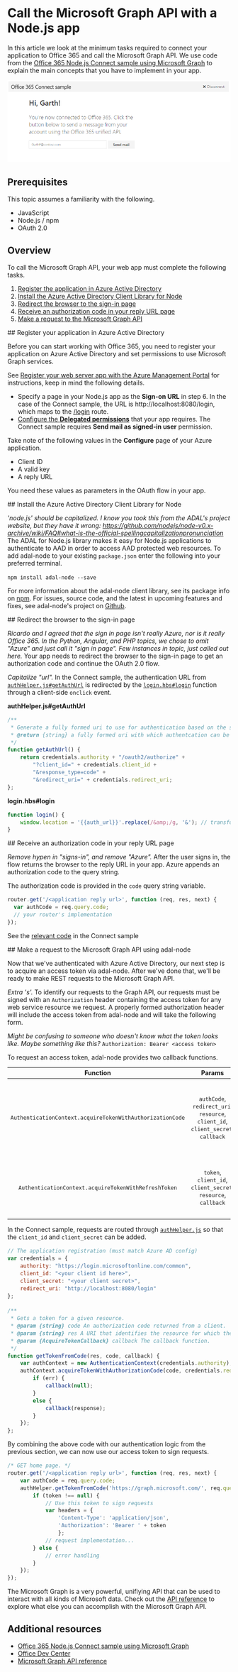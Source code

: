 # Call the Microsoft Graph API with a Node.js app

In this article we look at the minimum tasks required to connect your application to Office 365 and call the Microsoft Graph API. We use code from the [Office 365 Node.js Connect sample using Microsoft Graph](https://github.com/OfficeDev/O365-Nodejs-Unified-API-Connect) to explain the main concepts that you have to implement in your app.

![Office 365 Node.js Connect sample screenshot](./images/web-screenshot.png)

## Prerequisites

This topic assumes a familiarity with the following.

* JavaScript
* Node.js / npm
* OAuth 2.0

## Overview

To call the Microsoft Graph API, your web app must complete the following tasks.

1. [Register the application in Azure Active Directory](#register)
2. [Install the Azure Active Directory Client Library for Node](#adal)
3. [Redirect the browser to the sign-in page](#redirect)
4. [Receive an authorization code in your reply URL page](#authcode)
5. [Make a request to the Microsoft Graph API](#request)

<a name="register"/>
## Register your application in Azure Active Directory

Before you can start working with Office 365, you need to register your application on Azure Active Directory and set permissions to use Microsoft Graph services.

See [Register your web server app with the Azure Management Portal](https://msdn.microsoft.com/office/office365/HowTo/add-common-consent-manually#bk_RegisterServerApp) for instructions, keep in mind the following details.

* Specify a page in your Node.js app as the **Sign-on URL** in step 6. In the case of the Connect sample, the URL is http://localhost:8080/login, which maps to the [/login](https://github.com/OfficeDev/O365-Nodejs-Unified-API-Connect/blob/master/routes/index.js#L33) route.
* [Configure the **Delegated permissions**](https://github.com/OfficeDev/O365-Nodejs-Unified-API-Connect/wiki/Grant-permissions-to-the-Connect-application-in-Azure) that your app requires. The Connect sample requires **Send mail as signed-in user** permission.

Take note of the following values in the **Configure** page of your Azure application.

* Client ID
* A valid key
* A reply URL

You need these values as parameters in the OAuth flow in your app.

<a name="adal">
## Install the Azure Active Directory Client Library for Node

*'node.js' should be capitalized. I know you took this from the ADAL's project website, but they have it wrong: https://github.com/nodejs/node-v0.x-archive/wiki/FAQ#what-is-the-official-spellingcapitalizationpronunciation*
The ADAL for Node.js library makes it easy for Node.js applications to authenticate to AAD in order to access AAD protected web resources.
To add adal-node to your existing `package.json` enter the following into your preferred terminal.

`npm install adal-node --save`

For more information about the adal-node client library, see its package info on [npm](https://www.npmjs.com/package/adal-node).
For issues, source code, and the latest in upcoming features and fixes, see adal-node's project on [Github](https://github.com/AzureAD/azure-activedirectory-library-for-nodejs).

<a name="redirect"/>
## Redirect the browser to the sign-in page

*Ricardo and I agreed that the sign in page isn't really Azure, nor is it really Office 365. In the Python, Angular, and PHP topics, we chose to omit "Azure" and just call it "sign in page". Few instances in topic, just called out here.*
Your app needs to redirect the browser to the sign-in page to get an authorization code and continue the OAuth 2.0 flow.

*Capitalize "url".*
In the Connect sample, the authentication URL from [`authHelper.js#getAuthUrl`](https://github.com/OfficeDev/O365-Nodejs-Unified-API-Connect/blob/master/authHelper.js#L17) is redirected by the [`login.hbs#login`](https://github.com/OfficeDev/O365-Nodejs-Unified-API-Connect/blob/master/views/login.hbs#L2) function through a client-side `onclick` event.

**authHelper.js#getAuthUrl**
```javascript
/**
 * Generate a fully formed uri to use for authentication based on the supplied resource argument
 * @return {string} a fully formed uri with which authentcation can be completed
 */
function getAuthUrl() {
    return credentials.authority + "/oauth2/authorize" +
        "?client_id=" + credentials.client_id +
        "&response_type=code" +
        "&redirect_uri=" + credentials.redirect_uri;
};
```

**login.hbs#login**
```javascript
function login() {
	window.location = '{{auth_url}}'.replace(/&amp;/g, '&'); // transform HTML special char from .hbs template rendering
}
```

<a name="authcode"/>
## Receive an authorization code in your reply URL page

*Remove hypen in "signs-in", and remove "Azure".*
After the user signs in, the flow returns the browser to the reply URL in your app. Azure appends an authorization code to the query string.

The authorization code is provided in the `code` query string variable.

```javascript
router.get('/<application reply url>', function (req, res, next) {
  var authCode = req.query.code;
  // your router's implementation
});
```

See the [relevant code](https://github.com/OfficeDev/O365-Nodejs-Unified-API-Connect/blob/master/routes/index.js#L34) in the Connect sample

<a name="request"/>
## Make a request to the Microsoft Graph API using adal-node

Now that we've authenticated with Azure Active Directory, our next step is to acquire an access token via adal-node. After we've done that, we'll be ready to make REST requests to the Microsoft Graph API.

*Extra 's'.*
To identify our requests to the Graph API, our requests must be signed with an `Authorization` header containing the access token for any web service resource we request. A properly formed authorization header will include the access token from adal-node and will take the following form.

*Might be confusing to someone who doesn't know what the token looks like. Maybe something like this?*
`Authorization: Bearer <access token>`

To request an access token, adal-node provides two callback functions.

|                          Function                         |                                      Params                                      | Description                                                                                             |
|:---------------------------------------------------------:|:--------------------------------------------------------------------------------:|---------------------------------------------------------------------------------------------------------|
| `AuthenticationContext.acquireTokenWithAuthorizationCode` | `authCode`, `redirect_uri`, `resource`, `client_id`, `client_secret`, `callback` | provides an access token for a specified resource based on the authorization code returned during login |
| `AuthenticationContext.acquireTokenWithRefreshToken`      | `token`, `client_id`, `client_secret`, `resource`, `callback`                    | provides an access token for a specified resourced based on a refresh token                             |

In the Connect sample, requests are routed through [`authHelper.js`](https://github.com/OfficeDev/O365-Nodejs-Unified-API-Connect/blob/master/authHelper.js) so that the `client_id` and `client_secret` can be added.

```javascript
// The application registration (must match Azure AD config)
var credentials = {
    authority: "https://login.microsoftonline.com/common",
    client_id: "<your client id here>",
    client_secret: "<your client secret>",
    redirect_uri: "http://localhost:8080/login"
};

/**
 * Gets a token for a given resource.
 * @param {string} code An authorization code returned from a client.
 * @param {string} res A URI that identifies the resource for which the token is valid.
 * @param {AcquireTokenCallback} callback The callback function.
 */
function getTokenFromCode(res, code, callback) {
    var authContext = new AuthenticationContext(credentials.authority);
    authContext.acquireTokenWithAuthorizationCode(code, credentials.redirect_uri, res, credentials.client_id, credentials.client_secret, function (err, response) {
        if (err) {
            callback(null);
        }
        else {
            callback(response);
        }
    });
};
```

By combining the above code with our authentication logic from the previous section, we can now use our access token to sign requests.

```javascript
/* GET home page. */
router.get('/<application reply url>', function (req, res, next) {
    var authCode = req.query.code;
    authHelper.getTokenFromCode('https://graph.microsoft.com/', req.query.code, function (token) {
        if (token !== null) {
            // Use this token to sign requests
            var headers = {
                'Content-Type': 'application/json',
                'Authorization': 'Bearer ' + token
                };
            // request implementation...
        } else {
            // error handling
        }
    });
});
```

The Microsoft Graph is a very powerful, unifiying API that can be used to interact with all kinds of Microsoft data. Check out the [API reference](https://msdn.microsoft.com/office/office365/howto/office-365-unified-api-reference) to explore what else you can accomplish with the Microsoft Graph API.

## Additional resources

- [Office 365 Node.js Connect sample using Microsoft Graph](https://github.com/OfficeDev/O365-Nodejs-Unified-API-Connect)
- [Office Dev Center](http://dev.office.com)
- [Microsoft Graph API reference](https://msdn.microsoft.com/office/office365/howto/office-365-unified-api-reference)

